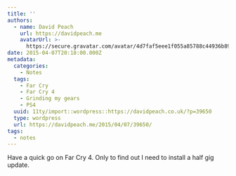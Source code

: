 ```yaml
---
title: ''
authors:
  - name: David Peach
    url: https://davidpeach.me
    avatarUrl: >-
      https://secure.gravatar.com/avatar/4d7faf5eee1f055a85788c44936b8995eaab6dfb004e7854ec747ccb272e91ee?s=96&d=mm&r=g
date: 2015-04-07T20:18:00.000Z
metadata:
  categories:
    - Notes
  tags:
    - Far Cry
    - Far Cry 4
    - Grinding my gears
    - PS4
  uuid: 11ty/import::wordpress::https://davidpeach.co.uk/?p=39650
  type: wordpress
  url: https://davidpeach.me/2015/04/07/39650/
tags:
  - notes
---
```

Have a quick go on Far Cry 4. Only to find out I need to install a half gig update.